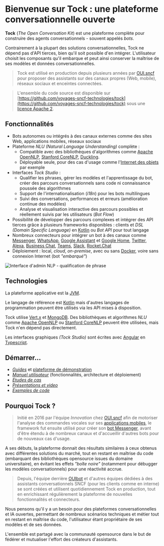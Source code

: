 # Bienvenue sur Tock : une plateforme conversationnelle ouverte

**Tock** (*The Open Conversation Kit*) est une plateforme complète pour construire des agents conversationnels - souvent appelés _bots_. 

Contrairement à la plupart des solutions conversationnelles, Tock ne dépend pas d'API tierces, bien qu'il soit possible d'en intégrer.
L'utilisateur choisit les composants qu'il embarque et peut ainsi conserver la maîtrise de ses modèles et données conversationnelles.

> Tock est utilisé en production depuis plusieurs années par [OUI.sncf](https://www.oui.sncf/services/assistant) pour
> proposer des assistants sur des canaux propres (Web, mobile), réseaux sociaux et enceintes connectées.

> L'ensemble du code source est disponible sur 
> [https://github.com/voyages-sncf-technologies/tock](https://github.com/voyages-sncf-technologies/tock) 
> sous une [licence Apache 2](https://github.com/voyages-sncf-technologies/tock/blob/master/LICENSE). 

## Fonctionnalités

* Bots autonomes ou intégrés à des canaux externes comme des sites Web, applications mobiles, réseaux sociaux
* Plateforme _NLU (Natural Language Understanding)_ complète :
    * Compatible avec des bibliothèques d'algorithmes comme 
[Apache OpenNLP](https://opennlp.apache.org/), [Stanford CoreNLP](https://stanfordnlp.github.io/CoreNLP/), [Duckling](https://github.com/facebook/duckling).
    * Déployable seule, pour des cas d'usage comme l'[Internet des objets](https://fr.wikipedia.org/wiki/Internet_des_objets) par exemple
* Interfaces _Tock Studio_ :
    * Qualifier les phrases, gérer les modèles et l'apprentissage du bot, 
créer des parcours conversationnels sans code ni connaissance poussée des algorithmes
    * Support de l'internationalisation (_i18n_) pour les bots multilingues
    * Suivi des conversations, performances et erreurs (amélioration continue des modèles)
    * Analyse et visualisation interactive des parcours possibles et réellement suivis par les utilisateurs (_Bot Flow_)
* Possibilité de développer des parcours complexes et intégrer des API tierces grâce à plusieurs frameworks 
disponibles : clients et _DSL (Domain Specific Language)_ en [Kotlin](https://kotlinlang.org/) ou _Bot API_ pour tout langage
* Nombreux connecteurs pour intégrer un bot à des canaux comme [Messenger](https://www.messenger.com/), [WhatsApp](https://www.whatsapp.com/), 
[Google Assistant](https://assistant.google.com/) et [Google Home](https://store.google.com/fr/product/google_home), 
[Twitter](https://twitter.com/), [Alexa](https://alexa.amazon.com/), [Business Chat](https://www.apple.com/fr/ios/business-chat/), 
[Teams](https://products.office.com/fr-fr/microsoft-teams/), [Slack](https://slack.com/), 
 [Rocket.Chat](https://rocket.chat/)
* Déploiement : local, _cloud_, _on-premise_, avec ou sans [Docker](https://www.docker.com/), 
voire sans connexion Internet (bot _"embarqué"_) 

![Interface d'admin NLP - qualification de phrase](img/tock-nlp-admin.png "Exemple de qualification de phrase")

## Technologies

La plateforme applicative est la [JVM](https://fr.wikipedia.org/wiki/Machine_virtuelle_Java).

Le langage de référence est [Kotlin](https://kotlinlang.org/) mais d'autres langages de programmation peuvent être utilisés via les API mises à disposition.
 
Tock utilise [Vert.x](http://vertx.io/) et [MongoDB](https://www.mongodb.com ). 
Des bibliothèques et algorithmes _NLU_ comme [Apache OpenNLP](https://opennlp.apache.org/) ou [Stanford CoreNLP](https://stanfordnlp.github.io/CoreNLP/)
peuvent être utilisées, mais Tock n'en dépend pas directement.

Les interfaces graphiques _(Tock Studio)_ sont écrites avec [Angular](https://angular.io/) en [Typescript](https://www.typescriptlang.org/).

## Démarrer...

* _[Guides](getting-started/getting-started-studio.md)_ et [plateforme de démonstration](https://demotock-production-admin.vsct-prod.aws.vsct.fr/)
* _[Manuel utilisateur](user-manual/manual-toc.md)_ (fonctionnalités, architecture et déploiement)
* _[Etudes de cas](examples/users.md)_
* _[Présentations et video](examples/presentations.md)_
* _[Exemples de code](examples/samples.md)_

## Pourquoi Tock ?

> Initié en 2016 par l'équipe _Innovation_ chez [OUI.sncf](https://www.oui.sncf/) afin de motoriser l'analyse des 
commandes vocales sur ses [applications mobiles](https://www.oui.sncf/mobile), le framework fut ensuite utilisé pour 
créer son [bot Messenger](https://www.messenger.com/t/oui.sncf), avant d'être étendu à de nombreux canaux et d'accueillir 
d'autres bots pour de nouveaux cas d'usage.

A ses débuts, la plateforme donnait des résultats similaires à ceux obtenus avec différentes solutions du marché, tout 
en restant en maîtrise du code (embarquant des bibliothèques opensource issues du domaine universitaire), 
en évitant les effets _"boîte noire"_ (notamment pour débugger les modèles conversationnels) pour une réactivité accrue.

> Depuis, l'équipe derrière [OUIbot](https://www.oui.sncf/services/assistant) et d'autres équipes dédiées à des 
assistants conversationnels SNCF (pour les clients comme en interne) se sont créées et utilisent quotidiennement Tock en 
production, tout en enrichissant régulièrement la plateforme de nouvelles fonctionnalités et connecteurs.

Nous pensons qu'il y a un besoin pour des plateformes conversationnelles et IA ouvertes, permettant de nombreux
scénarios techniques et métier tout en restant en maîtrise du code, l'utilisateur étant propriétaire de ses modèles et de ses données.

L'ensemble est partagé avec la communauté opensource dans le but de fédérer et mutualiser l'effort des créateurs d'assistants. 

